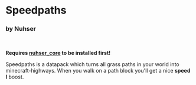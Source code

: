 # Speedpaths

### by Nuhser

<br>

**Requires [nuhser_core](https://github.com/Nuhser/nuhser_core "Nuhser_Core") to be installed first!**

Speedpaths is a datapack which turns all grass paths in your world into minecraft-highways. When you walk on a path block you'll get a nice **speed I** boost.
